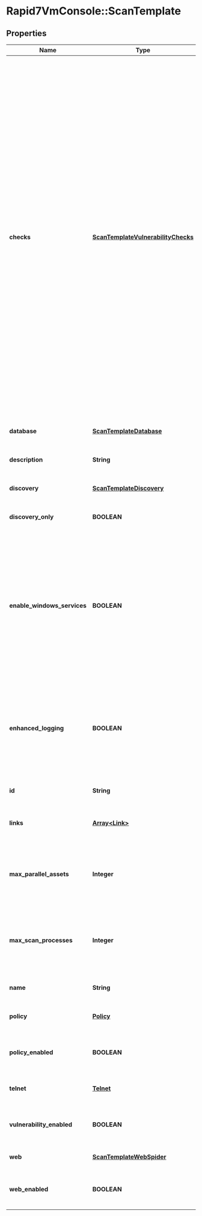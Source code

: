 # Rapid7VmConsole::ScanTemplate

## Properties
Name | Type | Description | Notes
------------ | ------------- | ------------- | -------------
**checks** | [**ScanTemplateVulnerabilityChecks**](ScanTemplateVulnerabilityChecks.md) | Settings for which vulnerability checks to run during a scan. &lt;br/&gt;  The rules for inclusion of checks is as follows:  &lt;ul&gt;  &lt;li&gt;Enabled checks by category and by check type are included&lt;/li&gt;  &lt;li&gt;Disabled checks in by category and by check type are removed&lt;/li&gt;  &lt;li&gt;Enabled checks in by individual check are added (even if they are disabled in by category or check type)&lt;/li&gt;  &lt;li&gt;Disabled checks in by individual check are removed&lt;/li&gt;  &lt;li&gt;If unsafe is disabled, unsafe checks are removed&lt;/li&gt;  &lt;li&gt;If potential is disabled, potential checks are removed&lt;/li&gt;  &lt;ul&gt; | [optional] 
**database** | [**ScanTemplateDatabase**](ScanTemplateDatabase.md) | Settings for discovery databases. | [optional] 
**description** | **String** | A verbose description of the scan template.. | [optional] 
**discovery** | [**ScanTemplateDiscovery**](ScanTemplateDiscovery.md) | Discovery settings used during a scan. | [optional] 
**discovery_only** | **BOOLEAN** | Whether only discovery is performed during a scan. | [optional] 
**enable_windows_services** | **BOOLEAN** | Whether Windows services are enabled during a scan. Windows services will be temporarily reconfigured when this option is selected. Original settings will be restored after the scan completes, unless it is interrupted. | [optional] 
**enhanced_logging** | **BOOLEAN** | Whether enhanced logging is gathered during scanning. Collection of enhanced logs may greatly increase the disk space used by a scan. | [optional] 
**id** | **String** | The identifier of the scan template | [optional] 
**links** | [**Array&lt;Link&gt;**](Link.md) | Hypermedia links to corresponding or related resources. | [optional] 
**max_parallel_assets** | **Integer** | The maximum number of assets scanned simultaneously per scan engine during a scan. | [optional] 
**max_scan_processes** | **Integer** | The maximum number of scan processes simultaneously allowed against each asset during a scan. | [optional] 
**name** | **String** | A concise name for the scan template. | [optional] 
**policy** | [**Policy**](Policy.md) | Policy configuration settings used during a scan. | [optional] 
**policy_enabled** | **BOOLEAN** | Whether policy assessment is performed during a scan. | [optional] 
**telnet** | [**Telnet**](Telnet.md) | Settings for interacting with the Telnet protocol. | [optional] 
**vulnerability_enabled** | **BOOLEAN** | Whether vulnerability assessment is performed during a scan. | [optional] 
**web** | [**ScanTemplateWebSpider**](ScanTemplateWebSpider.md) | Web spider settings used during a scan. | [optional] 
**web_enabled** | **BOOLEAN** | Whether web spidering and assessment are performed during a scan. | [optional] 


